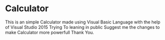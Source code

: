 # Calculator
This is an simple Calculator made using Visual Basic Language with the help of Visual Studio 2015
Trying To leaning in public
Suggest me the changes to make Calculator more powerfull
Thank You.
